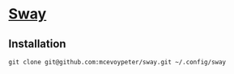 # [Sway]

## Installation

```console
git clone git@github.com:mcevoypeter/sway.git ~/.config/sway
```

[Sway]: https://swaywm.org/
